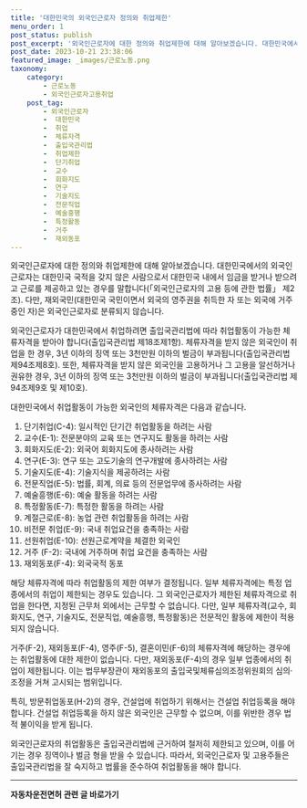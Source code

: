 ```yaml
---
title: '대한민국의 외국인근로자 정의와 취업제한'
menu_order: 1
post_status: publish
post_excerpt: '외국인근로자에 대한 정의와 취업제한에 대해 알아보겠습니다. 대한민국에서의 외국인근로자는 대한민국 국적을 갖지 않은 사람으로서 대한민국 내에서 임금을 받거나 받으려고 근로를 제공하고 있는 경우를 말합니다  외국인근로자의 고용 등에 관한 법률  제2조 . 다만, 재외국민 대한민국 국민이면서 외국의 영주권을 취득한 자 또는 외국에 거주 중인 자 은 외국인근로자로 분류되지 않습니다.'
post_date: 2023-10-21 23:38:06
featured_image: _images/근로노동.png
taxonomy:
    category:
        - 근로노동
        - 외국인근로자고용취업
    post_tag:
        - 외국인근로자
        -  대한민국
        -  취업
        -  체류자격
        -  출입국관리법
        -  취업제한
        -  단기취업
        -  교수
        -  회화지도
        -  연구
        -  기술지도
        -  전문직업
        -  예술흥행
        -  특정활동
        -  거주
        -  재외동포
---
```



외국인근로자에 대한 정의와 취업제한에 대해 알아보겠습니다. 대한민국에서의 외국인근로자는 대한민국 국적을 갖지 않은 사람으로서 대한민국 내에서 임금을 받거나 받으려고 근로를 제공하고 있는 경우를 말합니다(「외국인근로자의 고용 등에 관한 법률」 제2조). 다만, 재외국민(대한민국 국민이면서 외국의 영주권을 취득한 자 또는 외국에 거주 중인 자)은 외국인근로자로 분류되지 않습니다.

외국인근로자가 대한민국에서 취업하려면 출입국관리법에 따라 취업활동이 가능한 체류자격을 받아야 합니다(출입국관리법 제18조제1항). 체류자격을 받지 않은 외국인이 취업을 한 경우, 3년 이하의 징역 또는 3천만원 이하의 벌금이 부과됩니다(출입국관리법 제94조제8호). 또한, 체류자격을 받지 않은 외국인을 고용하거나 그 고용을 알선하거나 권유한 경우, 3년 이하의 징역 또는 3천만원 이하의 벌금이 부과됩니다(출입국관리법 제94조제9호 및 제10호).

대한민국에서 취업활동이 가능한 외국인의 체류자격은 다음과 같습니다.

1. 단기취업(C-4): 일시적인 단기간 취업활동을 하려는 사람
2. 교수(E-1): 전문분야의 교육 또는 연구지도 활동을 하려는 사람
3. 회화지도(E-2): 외국어 회화지도에 종사하려는 사람
4. 연구(E-3): 연구 또는 고도기술의 연구개발에 종사하려는 사람
5. 기술지도(E-4): 기술지식을 제공하려는 사람
6. 전문직업(E-5): 법률, 회계, 의료 등의 전문업무에 종사하려는 사람
7. 예술흥행(E-6): 예술 활동을 하려는 사람
8. 특정활동(E-7): 특정한 활동을 하려는 사람
9. 계절근로(E-8): 농업 관련 취업활동을 하려는 사람
10. 비전문 취업(E-9): 국내 취업요건을 충족하는 사람
11. 선원취업(E-10): 선원근로계약을 체결한 외국인
12. 거주 (F-2): 국내에 거주하며 취업 요건을 충족하는 사람
13. 재외동포(F-4): 외국국적 동포

해당 체류자격에 따라 취업활동의 제한 여부가 결정됩니다. 일부 체류자격에는 특정 업종에서의 취업이 제한되는 경우도 있습니다. 그 외국인근로자가 제한된 체류자격으로 취업을 한다면, 지정된 근무처 외에서는 근무할 수 없습니다. 다만, 일부 체류자격(교수, 회화지도, 연구, 기술지도, 전문직업, 예술흥행, 특정활동)은 전문적인 활동에 제한이 적용되지 않습니다.

거주(F-2), 재외동포(F-4), 영주(F-5), 결혼이민(F-6)의 체류자격에 해당하는 경우에는 취업활동에 대한 제한이 없습니다. 다만, 재외동포(F-4)의 경우 일부 업종에서의 취업이 제한됩니다. 이는 법무부장관이 재외동포의 출입국및체류심의조정위원회의 심의·조정을 거쳐 고시되는 범위입니다.

특히, 방문취업동포(H-2)의 경우, 건설업에 취업하기 위해서는 건설업 취업등록을 해야 합니다. 건설업 취업등록을 하지 않은 외국인은 근무할 수 없으며, 이를 위반한 경우 법적 불이익을 받게 됩니다.

외국인근로자의 취업활동은 출입국관리법에 근거하여 철저히 제한되고 있으며, 이를 어기는 경우 징역이나 벌금 형을 받을 수 있습니다. 따라서, 외국인근로자 및 고용주들은 출입국관리법을 잘 숙지하고 법률을 준수하여 취업활동을 해야 합니다.
<!-- wp:separator -->
<hr class="wp-block-separator has-alpha-channel-opacity"/>
<!-- /wp:separator -->

<!-- wp:group {"backgroundColor":"base","layout":{"type":"constrained"}} -->
<div class="wp-block-group has-base-background-color has-background"><!-- wp:paragraph {"align":"center","fontSize":"medium"} -->
<p class="has-text-align-center has-large-font-size"><strong>자동차운전면허 관련 글 바로가기</strong></p>
<!-- /wp:paragraph -->


<!-- wp:latest-posts
{"categories":[{"id":2641,"count":19,"description":"","link":"https://uknowlaw.com/category/%ec%9e%90%eb%8f%99%ec%b0%a8%ec%9a%b4%ec%a0%84%eb%a9%b4%ed%97%88/","name":"자동차운전면허","slug":"자동차운전면허","taxonomy":"category","parent":0,"meta":[],"_links":{"self":[{"href":"https://uknowlaw.com/wp-json/wp/v2/categories/2641"}],"collection":[{"href":"https://uknowlaw.com/wp-json/wp/v2/categories"}],"about":[{"href":"https://uknowlaw.com/wp-json/wp/v2/taxonomies/category"}],"wp:post_type":[{"href":"https://uknowlaw.com/wp-json/wp/v2/posts?categories=2641"}],"curies":[{"name":"wp","href":"https://api.w.org/{rel}","templated":true}]}}],"postsToShow":100,"excerptLength":28,"postLayout":"grid","columns":2,"featuredImageAlign":"left","featuredImageSizeSlug":"large","fontSize":18px} /--></div>
<!-- /wp:group -->